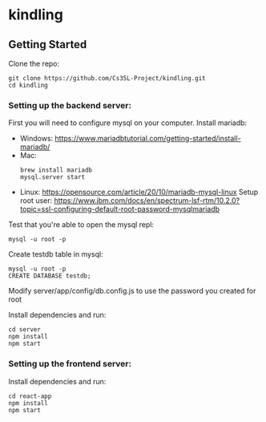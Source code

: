 # kindling

## Getting Started
Clone the repo:
```console
git clone https://github.com/Cs35L-Project/kindling.git
cd kindling
```
### Setting up the backend server:
First you will need to configure mysql on your computer.
Install mariadb:
  - Windows: https://www.mariadbtutorial.com/getting-started/install-mariadb/
  - Mac:
    ```console
    brew install mariadb
    mysql.server start
    ```
  - Linux: https://opensource.com/article/20/10/mariadb-mysql-linux
Setup root user:
  https://www.ibm.com/docs/en/spectrum-lsf-rtm/10.2.0?topic=ssl-configuring-default-root-password-mysqlmariadb

Test that you're able to open the mysql repl:
  ```console
  mysql -u root -p
  ```
Create testdb table in mysql:
  ```console
  mysql -u root -p
  CREATE DATABASE testdb;
  ```
Modify server/app/config/db.config.js to use the password you created for root

Install dependencies and run:
```console
cd server
npm install
npm start
```
### Setting up the frontend server:
Install dependencies and run:
```console
cd react-app
npm install
npm start
```
